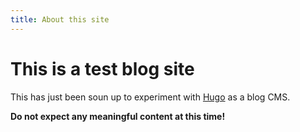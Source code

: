 ```yaml
---
title: About this site
---
```


# This is a test blog site

This has just been soun up to experiment with [Hugo](https://gohugo.io) as a blog CMS.

**Do not expect any meaningful content at this time!**